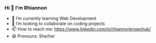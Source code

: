 ### Hi 👋 I'm Rhiannon

- 🌱 I’m currently learning Web Development
- 👯 I’m looking to collaborate on coding projects
- 📫 How to reach me: https://www.linkedin.com/in/rhiannonkrowchuk/
- 😄 Pronouns: She/her
